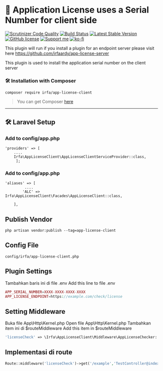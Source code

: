 
# 🚀 Application License uses a Serial Number for client side
[![Scrutinizer Code Quality](https://scrutinizer-ci.com/g/irfaardy/app-license-client/badges/quality-score.png?b=master)](https://scrutinizer-ci.com/g/irfaardy/app-license-client/?branch=master) [![Build Status](https://scrutinizer-ci.com/g/irfaardy/app-license-client/badges/build.png?b=master)](https://scrutinizer-ci.com/g/irfaardy/app-license-client/build-status/master) [![Latest Stable Version](https://poser.pugx.org/irfa/app-license-client/v)](//packagist.org/packages/irfa/app-license-client) [![GitHub license](https://img.shields.io/github/license/irfaardy/encrypt-file-laravel?style=flat-square)](https://github.com/irfaardy/encrypt-file-laravel/blob/master/LICENSE) [![Support me](https://img.shields.io/badge/Support-Buy%20me%20a%20coffee-yellow.svg?style=flat-square)](https://www.buymeacoffee.com/OBaAofN) [![ko-fi](https://www.ko-fi.com/img/githubbutton_sm.svg)](https://ko-fi.com/S6S52P7SN)

This plugin will run if you install a plugin for an endpoint server please visit here https://github.com/irfaardy/app-license-server

<p>This plugin is used to install the application serial number on the client server<p>
<h3>🛠️ Installation with Composer </h3>


    composer require irfa/app-license-client

>You can get Composer [ here]( https://getcomposer.org/download/)

***


<h2>🛠️ Laravel Setup </h2>

<h3>Add to config/app.php</h3>

    'providers' => [
        ....
        Irfa\AppLicenseClient\AppLicenseClientServiceProvider::class,
         ];



<h3>Add to config/app.php</h3>

    'aliases' => [
             ....
            'ALC' => Irfa\AppLicenseClient\Facades\AppLicenseClient::class,
    
        ],

  <h2>Publish Vendor</h2>


    php artisan vendor:publish --tag=app-license-client

<h2>Config File</h2>

    config/irfa/app-license-client.php

<h2>Plugin Settings</h2>

Tambahkan baris ini di file .env
Add this line to file .env

```php
APP_SERIAL_NUMBER=XXXX-XXXX-XXXX-XXXX
APP_LICENSE_ENDPOINT=https://example.com/check/license
```

<h2>Setting Middleware</h2>

Buka file App\Http\Kernel.php
Open file App\Http\Kernel.php
Tambahkan item ini di $routeMiddleware 
Add this item in $routeMiddleware

```php
'licenseCheck' => \Irfa\AppLicenseClient\Middleware\AppLicenseChecker::class,
```

<h2>Implementasi di route</h2>

```php
Route::middleware('licenseCheck')->get('/example','TestController@index');
```

